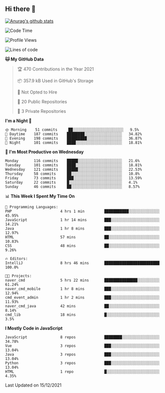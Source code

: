 ## Hi there 👋

[![Anurag's github stats](https://github-readme-stats.vercel.app/api?username=Songwonseok)](https://github.com/anuraghazra/github-readme-stats)



<!--START_SECTION:waka-->
![Code Time](http://img.shields.io/badge/Code%20Time-1%2C167%20hrs%2036%20mins-blue)

![Profile Views](http://img.shields.io/badge/Profile%20Views-0-blue)

![Lines of code](https://img.shields.io/badge/From%20Hello%20World%20I%27ve%20Written-3%20Million%20lines%20of%20code-blue)

**🐱 My GitHub Data** 

> 🏆 470 Contributions in the Year 2021
 > 
> 📦 357.9 kB Used in GitHub's Storage 
 > 
> 🚫 Not Opted to Hire
 > 
> 📜 20 Public Repositories 
 > 
> 🔑 3 Private Repositories  
 > 
**I'm a Night 🦉** 

```text
🌞 Morning    51 commits     ██░░░░░░░░░░░░░░░░░░░░░░░   9.5% 
🌆 Daytime    187 commits    ████████░░░░░░░░░░░░░░░░░   34.82% 
🌃 Evening    198 commits    █████████░░░░░░░░░░░░░░░░   36.87% 
🌙 Night      101 commits    ████░░░░░░░░░░░░░░░░░░░░░   18.81%

```
📅 **I'm Most Productive on Wednesday** 

```text
Monday       116 commits    █████░░░░░░░░░░░░░░░░░░░░   21.6% 
Tuesday      101 commits    ████░░░░░░░░░░░░░░░░░░░░░   18.81% 
Wednesday    121 commits    █████░░░░░░░░░░░░░░░░░░░░   22.53% 
Thursday     58 commits     ██░░░░░░░░░░░░░░░░░░░░░░░   10.8% 
Friday       73 commits     ███░░░░░░░░░░░░░░░░░░░░░░   13.59% 
Saturday     22 commits     █░░░░░░░░░░░░░░░░░░░░░░░░   4.1% 
Sunday       46 commits     ██░░░░░░░░░░░░░░░░░░░░░░░   8.57%

```


📊 **This Week I Spent My Time On** 

```text
💬 Programming Languages: 
PHP                      4 hrs 1 min         ███████████░░░░░░░░░░░░░░   45.95% 
JavaScript               1 hr 14 mins        ███░░░░░░░░░░░░░░░░░░░░░░   14.21% 
Java                     1 hr 8 mins         ███░░░░░░░░░░░░░░░░░░░░░░   12.97% 
HTML                     57 mins             ██░░░░░░░░░░░░░░░░░░░░░░░   10.83% 
CSS                      48 mins             ██░░░░░░░░░░░░░░░░░░░░░░░   9.26%

🔥 Editors: 
IntelliJ                 8 hrs 46 mins       █████████████████████████   100.0%

🐱‍💻 Projects: 
naver_cmd                5 hrs 22 mins       ███████████████░░░░░░░░░░   61.24% 
naver_cmd_mobile         1 hr 8 mins         ███░░░░░░░░░░░░░░░░░░░░░░   12.94% 
cmd_event_admin          1 hr 2 mins         ███░░░░░░░░░░░░░░░░░░░░░░   11.93% 
naver_cmd_java           42 mins             ██░░░░░░░░░░░░░░░░░░░░░░░   8.14% 
cmd_lib                  18 mins             █░░░░░░░░░░░░░░░░░░░░░░░░   3.5%

```

**I Mostly Code in JavaScript** 

```text
JavaScript               8 repos             ████████░░░░░░░░░░░░░░░░░   34.78% 
Vue                      3 repos             ███░░░░░░░░░░░░░░░░░░░░░░   13.04% 
Java                     3 repos             ███░░░░░░░░░░░░░░░░░░░░░░   13.04% 
Python                   3 repos             ███░░░░░░░░░░░░░░░░░░░░░░   13.04% 
HTML                     1 repo              █░░░░░░░░░░░░░░░░░░░░░░░░   4.35%

```



 Last Updated on 15/12/2021
<!--END_SECTION:waka-->
